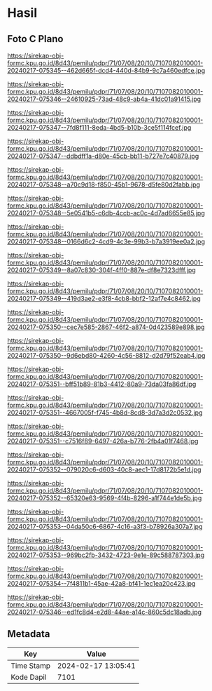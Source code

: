 # Hasil

## Foto C Plano

https://sirekap-obj-formc.kpu.go.id/8d43/pemilu/pdpr/71/07/08/20/10/7107082010001-20240217-075345--462d665f-dcd4-440d-84b9-9c7a460edfce.jpg

https://sirekap-obj-formc.kpu.go.id/8d43/pemilu/pdpr/71/07/08/20/10/7107082010001-20240217-075346--24610925-73ad-48c9-ab4a-41dc01a91415.jpg

https://sirekap-obj-formc.kpu.go.id/8d43/pemilu/pdpr/71/07/08/20/10/7107082010001-20240217-075347--7fd8f111-8eda-4bd5-b10b-3ce5f114fcef.jpg

https://sirekap-obj-formc.kpu.go.id/8d43/pemilu/pdpr/71/07/08/20/10/7107082010001-20240217-075347--ddbdff1a-d80e-45cb-bb11-b727e7c40879.jpg

https://sirekap-obj-formc.kpu.go.id/8d43/pemilu/pdpr/71/07/08/20/10/7107082010001-20240217-075348--a70c9d18-f850-45b1-9678-d5fe80d2fabb.jpg

https://sirekap-obj-formc.kpu.go.id/8d43/pemilu/pdpr/71/07/08/20/10/7107082010001-20240217-075348--5e0541b5-c6db-4ccb-ac0c-4d7ad6655e85.jpg

https://sirekap-obj-formc.kpu.go.id/8d43/pemilu/pdpr/71/07/08/20/10/7107082010001-20240217-075348--0166d6c2-4cd9-4c3e-99b3-b7a3919ee0a2.jpg

https://sirekap-obj-formc.kpu.go.id/8d43/pemilu/pdpr/71/07/08/20/10/7107082010001-20240217-075349--8a07c830-304f-4ff0-887e-df8e7323dfff.jpg

https://sirekap-obj-formc.kpu.go.id/8d43/pemilu/pdpr/71/07/08/20/10/7107082010001-20240217-075349--419d3ae2-e3f8-4cb8-bbf2-12af7e4c8462.jpg

https://sirekap-obj-formc.kpu.go.id/8d43/pemilu/pdpr/71/07/08/20/10/7107082010001-20240217-075350--cec7e585-2867-46f2-a874-0d423589e898.jpg

https://sirekap-obj-formc.kpu.go.id/8d43/pemilu/pdpr/71/07/08/20/10/7107082010001-20240217-075350--9d6ebd80-4260-4c56-8812-d2d79f52eab4.jpg

https://sirekap-obj-formc.kpu.go.id/8d43/pemilu/pdpr/71/07/08/20/10/7107082010001-20240217-075351--bff51b89-81b3-4412-80a9-73da03fa86df.jpg

https://sirekap-obj-formc.kpu.go.id/8d43/pemilu/pdpr/71/07/08/20/10/7107082010001-20240217-075351--4667005f-f745-4b8d-8cd8-3d7a3d2c0532.jpg

https://sirekap-obj-formc.kpu.go.id/8d43/pemilu/pdpr/71/07/08/20/10/7107082010001-20240217-075351--c7516f89-6497-426a-b776-2fb4a01f7468.jpg

https://sirekap-obj-formc.kpu.go.id/8d43/pemilu/pdpr/71/07/08/20/10/7107082010001-20240217-075352--079020c6-d603-40c8-aec1-17d8172b5e1d.jpg

https://sirekap-obj-formc.kpu.go.id/8d43/pemilu/pdpr/71/07/08/20/10/7107082010001-20240217-075352--65320e63-9569-4f4b-8296-a1f744e1de5b.jpg

https://sirekap-obj-formc.kpu.go.id/8d43/pemilu/pdpr/71/07/08/20/10/7107082010001-20240217-075353--04da50c6-6867-4c16-a3f3-b78926a307a7.jpg

https://sirekap-obj-formc.kpu.go.id/8d43/pemilu/pdpr/71/07/08/20/10/7107082010001-20240217-075353--969bc2fb-3432-4723-9e1e-89c588787303.jpg

https://sirekap-obj-formc.kpu.go.id/8d43/pemilu/pdpr/71/07/08/20/10/7107082010001-20240217-075354--7f4811b1-45ae-42a8-bf41-1ec1ea20c423.jpg

https://sirekap-obj-formc.kpu.go.id/8d43/pemilu/pdpr/71/07/08/20/10/7107082010001-20240217-075346--ed1fc8d4-e2d8-44ae-a14c-860c5dc18adb.jpg


## Metadata

| Key        | Value               |
| ---------- | ------------------- |
| Time Stamp | 2024-02-17 13:05:41 |
| Kode Dapil | 7101                |



